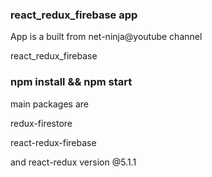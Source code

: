 ### react_redux_firebase app 

App is a built from net-ninja@youtube channel

react_redux_firebase

### npm install && npm start

main packages are 

redux-firestore

react-redux-firebase

and react-redux version @5.1.1